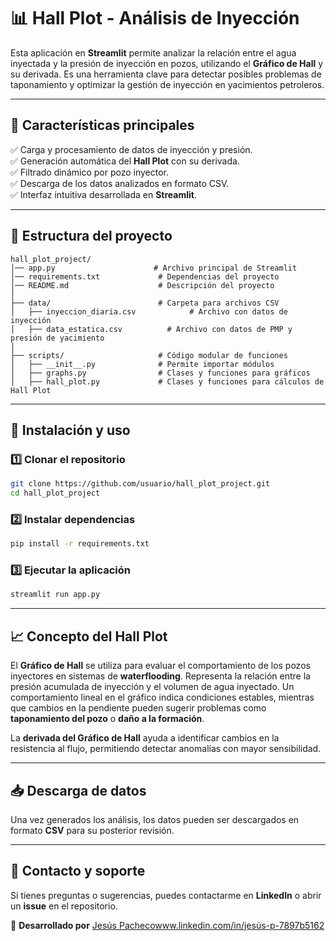 # 📊 Hall Plot - Análisis de Inyección

Esta aplicación en **Streamlit** permite analizar la relación entre el agua inyectada y la presión de inyección en pozos, utilizando el **Gráfico de Hall** y su derivada. Es una herramienta clave para detectar posibles problemas de taponamiento y optimizar la gestión de inyección en yacimientos petroleros.

---

## 📌 Características principales
✅ Carga y procesamiento de datos de inyección y presión.  
✅ Generación automática del **Hall Plot** con su derivada.  
✅ Filtrado dinámico por pozo inyector.  
✅ Descarga de los datos analizados en formato CSV.  
✅ Interfaz intuitiva desarrollada en **Streamlit**.  

---

## 📂 Estructura del proyecto
```
hall_plot_project/
│── app.py                      # Archivo principal de Streamlit
│── requirements.txt             # Dependencias del proyecto
│── README.md                    # Descripción del proyecto
│
├── data/                        # Carpeta para archivos CSV
│   ├── inyeccion_diaria.csv            # Archivo con datos de inyección
│   ├── data_estatica.csv          # Archivo con datos de PMP y presión de yacimiento
│
├── scripts/                     # Código modular de funciones
│   ├── __init__.py              # Permite importar módulos
│   ├── graphs.py                # Clases y funciones para gráficos
│   ├── hall_plot.py             # Clases y funciones para cálculos de Hall Plot

```

---

## 🚀 Instalación y uso

### 1️⃣ Clonar el repositorio
```bash
git clone https://github.com/usuario/hall_plot_project.git
cd hall_plot_project
```

### 2️⃣ Instalar dependencias
```bash
pip install -r requirements.txt
```

### 3️⃣ Ejecutar la aplicación
```bash
streamlit run app.py
```

---

## 📈 Concepto del Hall Plot
El **Gráfico de Hall** se utiliza para evaluar el comportamiento de los pozos inyectores en sistemas de **waterflooding**. Representa la relación entre la presión acumulada de inyección y el volumen de agua inyectado. Un comportamiento lineal en el gráfico indica condiciones estables, mientras que cambios en la pendiente pueden sugerir problemas como **taponamiento del pozo** o **daño a la formación**.

La **derivada del Gráfico de Hall** ayuda a identificar cambios en la resistencia al flujo, permitiendo detectar anomalías con mayor sensibilidad.

---

## 📥 Descarga de datos
Una vez generados los análisis, los datos pueden ser descargados en formato **CSV** para su posterior revisión.

---

## 📌 Contacto y soporte
Si tienes preguntas o sugerencias, puedes contactarme en **LinkedIn** o abrir un **issue** en el repositorio.

🚀 **Desarrollado por** [Jesús Pacheco]([www.linkedin.com/in/jesús-p-7897b5162])www.linkedin.com/in/jesús-p-7897b5162

